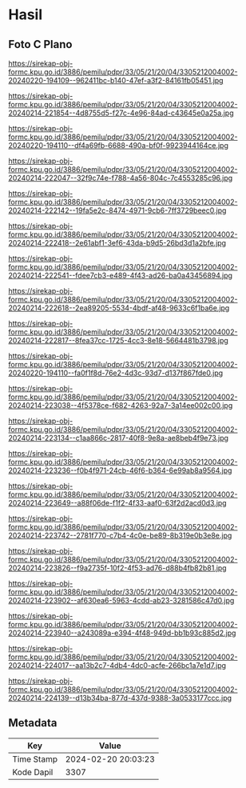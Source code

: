 # Hasil

## Foto C Plano

https://sirekap-obj-formc.kpu.go.id/3886/pemilu/pdpr/33/05/21/20/04/3305212004002-20240220-194109--962411bc-b140-47ef-a3f2-84161fb05451.jpg

https://sirekap-obj-formc.kpu.go.id/3886/pemilu/pdpr/33/05/21/20/04/3305212004002-20240214-221854--4d8755d5-f27c-4e96-84ad-c43645e0a25a.jpg

https://sirekap-obj-formc.kpu.go.id/3886/pemilu/pdpr/33/05/21/20/04/3305212004002-20240220-194110--df4a69fb-6688-490a-bf0f-9923944164ce.jpg

https://sirekap-obj-formc.kpu.go.id/3886/pemilu/pdpr/33/05/21/20/04/3305212004002-20240214-222047--32f9c74e-f788-4a56-804c-7c4553285c96.jpg

https://sirekap-obj-formc.kpu.go.id/3886/pemilu/pdpr/33/05/21/20/04/3305212004002-20240214-222142--19fa5e2c-8474-4971-9cb6-7ff3729beec0.jpg

https://sirekap-obj-formc.kpu.go.id/3886/pemilu/pdpr/33/05/21/20/04/3305212004002-20240214-222418--2e61abf1-3ef6-43da-b9d5-26bd3d1a2bfe.jpg

https://sirekap-obj-formc.kpu.go.id/3886/pemilu/pdpr/33/05/21/20/04/3305212004002-20240214-222541--fdee7cb3-e489-4f43-ad26-ba0a43456894.jpg

https://sirekap-obj-formc.kpu.go.id/3886/pemilu/pdpr/33/05/21/20/04/3305212004002-20240214-222618--2ea89205-5534-4bdf-af48-9633c6f1ba6e.jpg

https://sirekap-obj-formc.kpu.go.id/3886/pemilu/pdpr/33/05/21/20/04/3305212004002-20240214-222817--8fea37cc-1725-4cc3-8e18-5664481b3798.jpg

https://sirekap-obj-formc.kpu.go.id/3886/pemilu/pdpr/33/05/21/20/04/3305212004002-20240220-194110--fa0f1f8d-76e2-4d3c-93d7-d137f867fde0.jpg

https://sirekap-obj-formc.kpu.go.id/3886/pemilu/pdpr/33/05/21/20/04/3305212004002-20240214-223038--4f5378ce-f682-4263-92a7-3a14ee002c00.jpg

https://sirekap-obj-formc.kpu.go.id/3886/pemilu/pdpr/33/05/21/20/04/3305212004002-20240214-223134--c1aa866c-2817-40f8-9e8a-ae8beb4f9e73.jpg

https://sirekap-obj-formc.kpu.go.id/3886/pemilu/pdpr/33/05/21/20/04/3305212004002-20240214-223236--f0b4f971-24cb-46f6-b364-6e99ab8a9564.jpg

https://sirekap-obj-formc.kpu.go.id/3886/pemilu/pdpr/33/05/21/20/04/3305212004002-20240214-223649--a88f06de-f1f2-4f33-aaf0-63f2d2acd0d3.jpg

https://sirekap-obj-formc.kpu.go.id/3886/pemilu/pdpr/33/05/21/20/04/3305212004002-20240214-223742--2781f770-c7b4-4c0e-be89-8b319e0b3e8e.jpg

https://sirekap-obj-formc.kpu.go.id/3886/pemilu/pdpr/33/05/21/20/04/3305212004002-20240214-223826--f9a2735f-10f2-4f53-ad76-d88b4fb82b81.jpg

https://sirekap-obj-formc.kpu.go.id/3886/pemilu/pdpr/33/05/21/20/04/3305212004002-20240214-223902--af630ea6-5963-4cdd-ab23-3281586c47d0.jpg

https://sirekap-obj-formc.kpu.go.id/3886/pemilu/pdpr/33/05/21/20/04/3305212004002-20240214-223940--a243089a-e394-4f48-949d-bb1b93c885d2.jpg

https://sirekap-obj-formc.kpu.go.id/3886/pemilu/pdpr/33/05/21/20/04/3305212004002-20240214-224017--aa13b2c7-4db4-4dc0-acfe-266bc1a7e1d7.jpg

https://sirekap-obj-formc.kpu.go.id/3886/pemilu/pdpr/33/05/21/20/04/3305212004002-20240214-224139--d13b34ba-877d-437d-9388-3a0533177ccc.jpg


## Metadata

| Key        | Value               |
| ---------- | ------------------- |
| Time Stamp | 2024-02-20 20:03:23 |
| Kode Dapil | 3307                |



